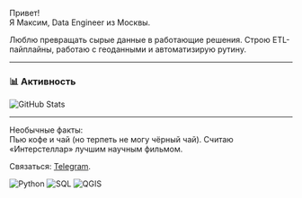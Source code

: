 Привет!  
Я Максим, Data Engineer из Москвы.  

Люблю превращать сырые данные в работающие решения. Строю ETL-пайплайны, работаю с геоданными и автоматизирую рутину.  

---

### 📊 Активность
![GitHub Stats](https://github-readme-stats.vercel.app/api?username=ваш_ник&show_icons=true&hide_title=true&hide_border=true&theme=transparent)

---

Необычные факты:  
Пью кофе и чай (но терпеть не могу чёрный чай).
Считаю «Интерстеллар» лучшим научным фильмом.  

Связаться: [Telegram](https://t.me/nvmaxim).

![Python](https://img.shields.io/badge/Python-3776AB?style=flat&logo=python&logoColor=white)
![SQL](https://img.shields.io/badge/SQL-4479A1?style=flat&logo=postgresql&logoColor=white)
![QGIS](https://img.shields.io/badge/QGIS-589632?style=flat&logo=qgis&logoColor=white)
